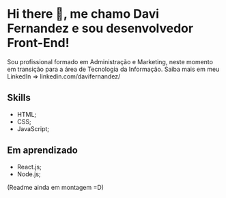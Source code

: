 # Hi there 👋, me chamo Davi Fernandez e sou desenvolvedor Front-End!
Sou profissional formado em Administração e Marketing, neste momento em transição para a área de Tecnologia da Informação.
Saiba mais em meu LinkedIn => linkedin.com/davifernandez/

## Skills
- HTML;
- CSS;
- JavaScript;

## Em aprendizado
- React.js;
- Node.js;

(Readme ainda em montagem =D)

<!--
**davif13/davif13** is a ✨ _special_ ✨ repository because its `README.md` (this file) appears on your GitHub profile.

Here are some ideas to get you started:

- 🔭 I’m currently working on ...
- 🌱 I’m currently learning ...
- 👯 I’m looking to collaborate on ...
- 🤔 I’m looking for help with ...
- 💬 Ask me about ...
- 📫 How to reach me: ...
- 😄 Pronouns: ...
- ⚡ Fun fact: ...
-->
